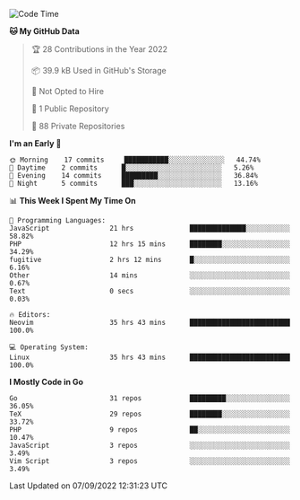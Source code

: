 
<!--START_SECTION:waka-->
![Code Time](http://img.shields.io/badge/Code%20Time-2%2C525%20hrs%2023%20mins-blue)

**🐱 My GitHub Data** 

> 🏆 28 Contributions in the Year 2022
 > 
> 📦 39.9 kB Used in GitHub's Storage 
 > 
> 🚫 Not Opted to Hire
 > 
> 📜 1 Public Repository 
 > 
> 🔑 88 Private Repositories  
 > 
**I'm an Early 🐤** 

```text
🌞 Morning    17 commits     ███████████░░░░░░░░░░░░░░   44.74% 
🌆 Daytime    2 commits      █░░░░░░░░░░░░░░░░░░░░░░░░   5.26% 
🌃 Evening    14 commits     █████████░░░░░░░░░░░░░░░░   36.84% 
🌙 Night      5 commits      ███░░░░░░░░░░░░░░░░░░░░░░   13.16%

```


📊 **This Week I Spent My Time On** 

```text
💬 Programming Languages: 
JavaScript               21 hrs              ██████████████░░░░░░░░░░░   58.82% 
PHP                      12 hrs 15 mins      ████████░░░░░░░░░░░░░░░░░   34.29% 
fugitive                 2 hrs 12 mins       █░░░░░░░░░░░░░░░░░░░░░░░░   6.16% 
Other                    14 mins             ░░░░░░░░░░░░░░░░░░░░░░░░░   0.67% 
Text                     0 secs              ░░░░░░░░░░░░░░░░░░░░░░░░░   0.03%

🔥 Editors: 
Neovim                   35 hrs 43 mins      █████████████████████████   100.0%

💻 Operating System: 
Linux                    35 hrs 43 mins      █████████████████████████   100.0%

```

**I Mostly Code in Go** 

```text
Go                       31 repos            █████████░░░░░░░░░░░░░░░░   36.05% 
TeX                      29 repos            ████████░░░░░░░░░░░░░░░░░   33.72% 
PHP                      9 repos             ██░░░░░░░░░░░░░░░░░░░░░░░   10.47% 
JavaScript               3 repos             ░░░░░░░░░░░░░░░░░░░░░░░░░   3.49% 
Vim Script               3 repos             ░░░░░░░░░░░░░░░░░░░░░░░░░   3.49%

```



 Last Updated on 07/09/2022 12:31:23 UTC
<!--END_SECTION:waka-->
